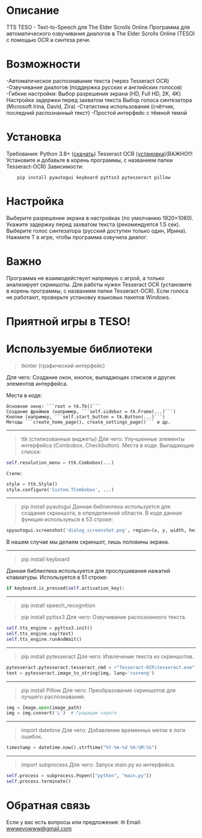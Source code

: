 # Описание
TTS TESO - Text-to-Speech для The Elder Scrolls Online
Программа для автоматического озвучивания диалогов в The Elder Scrolls Online (TESO) с помощью OCR и синтеза речи.

# Возможности

-Автоматическое распознавание текста (через Tesseract OCR)
-Озвучивание диалогов (поддержка русских и английских голосов)
-Гибкие настройки:
    Выбор разрешения экрана (HD, Full HD, 2K, 4K)
    Настройка задержки перед захватом текста
    Выбор голоса синтезатора (Microsoft Irina, David, Zira)
-Статистика использования (счётчик, последний распознанный текст)
-Простой интерфейс с тёмной темой

# Установка
Требования:
    Python 3.8+ ([скачать](https://www.python.org/downloads/))
    Tesseract OCR ([установка](https://github.com/UB-Mannheim/tesseract/wiki))(ВАЖНО!!! Установите и добавьте в корень программы, с названием папки Tesseract-OCR)
Зависимости:
```
    pip install pyautogui keyboard pyttsx3 pytesseract pillow
```

# Настройка
Выберите разрешение экрана в настройках (по умолчанию 1920×1080).
Укажите задержку перед захватом текста (рекомендуется 1.5 сек).
Выберите голос синтезатора (русский доступен только один, Ирина).
Нажмите T в игре, чтобы программа озвучила диалог.

# Важно
Программа не взаимодействует напрямую с игрой, а только анализирует скриншоты.
Для работы нужен Tesseract OCR (установите в корень программы, с названием папки Tesseract-OCR).
Если голоса не работают, проверьте установку языковых пакетов Windows.

# Приятной игры в TESO! 

# Используемые библиотеки

>tkinter (графический интерфейс)

Для чего: Создание окон, кнопок, выпадающих списков и других элементов интерфейса.

Места в коде:

    Основное окно: ```root = tk.Tk()```
    Создание фреймов (например, ```self.sidebar = tk.Frame(...)```)
    Кнопки (например, ```self.start_button = tk.Button(...)```)
    Методы ```create_home_page(), create_settings_page()``` и др.
___
>ttk (стилизованные виджеты)
Для чего: Улучшенные элементы интерфейса (Combobox, Checkbutton).
Места в коде:
    Выпадающие списки:
```python
self.resolution_menu = ttk.Combobox(...)
```
    Стили:
```python
style = ttk.Style()
style.configure('Custom.TCombobox', ...)
```
___
>pip install pyautogui
Данная библиотека используется для создания скриншота, в определенной области. В коде данная функция используеься в 53 строке:
```python
spyautogui.screenshot('dialog_screenshot.png', region=(x, y, width, height))
``` 
В нашем случае мы делаем скриншот, лишь половины экрана.
___
>pip install keyboard

Данная библиотека используется для прослушивания нажатий клавиатуры. Используется в 51 строке:
```python
if keyboard.is_pressed(self.activation_key):
```
___
>pip install speech_recognition

>pip install pyttsx3
Для чего: Озвучивание распознанного текста.
```python
self.tts_engine = pyttsx3.init()
self.tts_engine.say(text)
self.tts_engine.runAndWait()
```
___
>pip install pytesseract
Для чего: Извлечение текста из скриншотов.
```python
pytesseract.pytesseract.tesseract_cmd = r"Tesseract-OCR\tesseract.exe"
text = pytesseract.image_to_string(img, lang='rus+eng')
```
___
>pip install Pillow
Для чего: Преобразование скриншотов для лучшего распознавания.
```python
img = Image.open(image_path)
img = img.convert('L')  # Градации серого
```
___
> import datetime
Для чего: Добавление временных меток в логи ошибок.
```python
timestamp = datetime.now().strftime("%Y-%m-%d %H:%M:%S")
```
___
> import subprocess 
Для чего: Запуск main.py из интерфейса.
```python
self.process = subprocess.Popen(["python", "main.py"])
self.process.terminate()
```
# Обратная связь
Если у вас есть вопросы или предложения:
✉ Email: wwwevowww@gmail.com